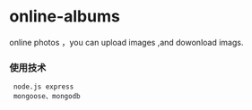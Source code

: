 # online-albums
online photos ，you can upload images ,and dowonload imags.
### 使用技术
     node.js express
     mongoose、mongodb 
